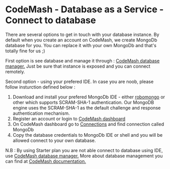 # CodeMash - Database as a Service - Connect to database

There are several options to get in touch with your database instance. By default when you create an account on CodeMash, we create MongoDb database for you. You can replace it 
with your own MongoDb and that's totally fine for us ;)

First option is see database and manage it through : <a target="_blank" href="http://cloud.codemash.io/db">CodeMash database manager.</a> Just be sure that instance is exposed and you can connect remotely. 

Second option - using your prefered IDE. In case you are noob, please follow insturction defined below : 

1. Download and install your prefered MongoDb IDE - either <a target="_blank" href="https://robomongo.org/">robomongo</a> or other which supports SCRAM-SHA-1 authentication. Our MongoDB engine uses the SCRAM-SHA-1 as the default challenge and response authentication mechanism.  
2. Register an account or login to <a target="_blank" href="http://cloud.codemash.io">CodeMash dashboard</a> 
3. On CodeMash dashboard go to <a target="_blank" href="http://api.codemash.io/connections/db">Connections</a> and find connection called MongoDb
4. Copy the database credentials to MongoDb IDE or shell and you will be allowed connect to your own database. 

N.B : By using Starter plan you are not able connect to database using IDE, use <a target="_blank" href="http://cloud.codemash.io/db">CodeMash database manager.</a> More about database management you can find at  <a target="_blank" href="http://codemash.io/documentation/db/mongodb">CodeMash documentation.</a>